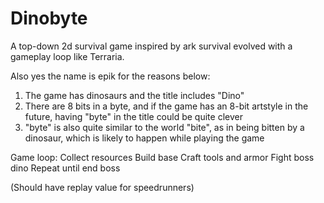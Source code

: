 # Dinobyte
A top-down 2d survival game inspired by ark survival evolved with a gameplay loop like Terraria.

Also yes the name is epik for the reasons below:
1. The game has dinosaurs and the title includes "Dino"
2. There are 8 bits in a byte, and if the game has an 8-bit artstyle in the future, having "byte" in the title could be quite clever
3. "byte" is also quite similar to the world "bite", as in being bitten by a dinosaur, which is likely to happen while playing the game

Game loop:
    Collect resources
    Build base
    Craft tools and armor
    Fight boss dino
    Repeat until end boss

(Should have replay value for speedrunners)